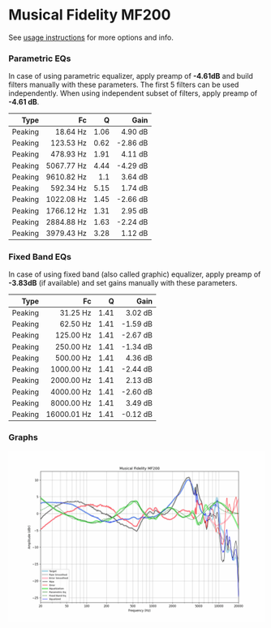 # Musical Fidelity MF200
See [usage instructions](https://github.com/jaakkopasanen/AutoEq#usage) for more options and info.

### Parametric EQs
In case of using parametric equalizer, apply preamp of **-4.61dB** and build filters manually
with these parameters. The first 5 filters can be used independently.
When using independent subset of filters, apply preamp of **-4.61 dB**.

| Type    | Fc         |    Q | Gain     |
|--------:|-----------:|-----:|---------:|
| Peaking | 18.64 Hz   | 1.06 | 4.90 dB  |
| Peaking | 123.53 Hz  | 0.62 | -2.86 dB |
| Peaking | 478.93 Hz  | 1.91 | 4.11 dB  |
| Peaking | 5067.77 Hz | 4.44 | -4.29 dB |
| Peaking | 9610.82 Hz | 1.1  | 3.64 dB  |
| Peaking | 592.34 Hz  | 5.15 | 1.74 dB  |
| Peaking | 1022.08 Hz | 1.45 | -2.66 dB |
| Peaking | 1766.12 Hz | 1.31 | 2.95 dB  |
| Peaking | 2884.88 Hz | 1.63 | -2.24 dB |
| Peaking | 3979.43 Hz | 3.28 | 1.12 dB  |

### Fixed Band EQs
In case of using fixed band (also called graphic) equalizer, apply preamp of **-3.83dB**
(if available) and set gains manually with these parameters.

| Type    | Fc          |    Q | Gain     |
|--------:|------------:|-----:|---------:|
| Peaking | 31.25 Hz    | 1.41 | 3.02 dB  |
| Peaking | 62.50 Hz    | 1.41 | -1.59 dB |
| Peaking | 125.00 Hz   | 1.41 | -2.67 dB |
| Peaking | 250.00 Hz   | 1.41 | -1.34 dB |
| Peaking | 500.00 Hz   | 1.41 | 4.36 dB  |
| Peaking | 1000.00 Hz  | 1.41 | -2.44 dB |
| Peaking | 2000.00 Hz  | 1.41 | 2.13 dB  |
| Peaking | 4000.00 Hz  | 1.41 | -2.60 dB |
| Peaking | 8000.00 Hz  | 1.41 | 3.49 dB  |
| Peaking | 16000.01 Hz | 1.41 | -0.12 dB |

### Graphs
![](./Musical%20Fidelity%20MF200.png)